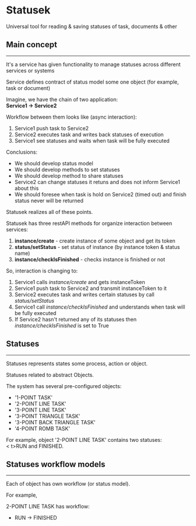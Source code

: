 # Statusek
Universal tool for reading &amp; saving statuses of task, documents &amp; other

## Main concept
***
It's a service has given functionality to manage statuses across different services or systems

Service defines contract of status model some one object (for example, task or document) 

Imagine, we have the chain of two application:<br>
**Service1 -> Service2**

Workflow between them looks like (async interaction):
1. Service1 push task to Service2
2. Service2 executes task and writes back statuses of execution 
3. Service1 see statuses and waits when task will be fully executed

Conclusions: 
- We should develop status model 
- We should develop methods to set statuses
- We should develop method to share statuses
- Service2 can change statuses it retuns and does not inform Service1 about this
- We should foresee when task is hold on Service2 (timed out) and finish status never will be returned

Statusek realizes all of these points.

Statusek has three restAPI methods for organize interaction between services:
1. **instance/create** - create instance of some object and get its token
2. **status/setStatus** - set status of instance (by instance token & status name)
3. **instance/checkIsFinished** - checks instance is finished or not

So, interaction is changing to:
1. Service1 calls *instance/create* and gets instanceToken
2. Service1 push task to Service2 and transmit instanceToken to it
3. Service2 executes task and writes certain statuses by call *status/setStatus*
4. Service1 call *instance/checkIsFinished* and understands when task will be fully executed
5. If Service2 hasn't returned any of its statuses then *instance/checkIsFinished* is set to True

## Statuses
***
Statuses represents states some process, action or object.

Statuses related to abstract Objects.

The system has several pre-configured objects:<br>
- '1-POINT TASK'<br>
- '2-POINT LINE TASK'<br>
- '3-POINT LINE TASK'<br>
- '3-POINT TRIANGLE TASK'<br>
- '3-POINT BACK TRIANGLE TASK'<br>
- '4-POINT ROMB TASK'<br>

For example, object '2-POINT LINE TASK' contains two statuses: <br>
< t>RUN and FINISHED.

## Statuses workflow models
***
Each of object has own workflow (or status model).

For example,

2-POINT LINE TASK has workflow:<br>
- RUN -> FINISHED

